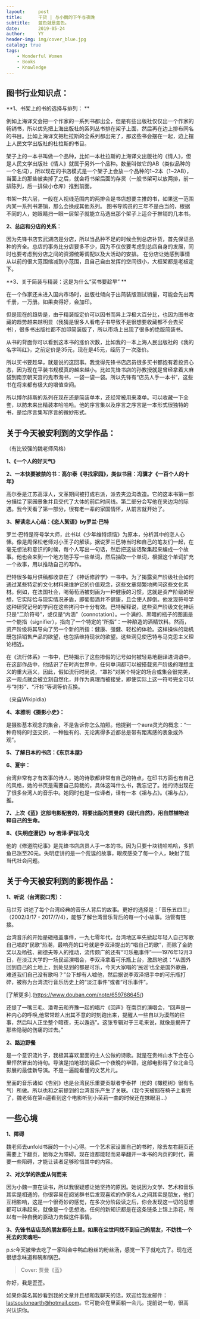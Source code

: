 ```yaml
---
layout:     post
title:      干货 | 与小魏的下午与夜晚
subtitle:   蓝色就是蓝色。
date:       2019-05-24
author:     YY
header-img: img/cover_blue.jpg
catalog: true
tags:
    - Wonderful Women
    - Books
    - Knowledge
---
```


## 图书行业知识点： 

**1、书架上的书的选择与排列： **

例如上海译文会把一个作家的一系列书都出全，但是有些出版社仅仅出一个作家的畅销书，所以优先把上海出版社的系列丛书排在架子上面，然后再在边上排布同名的书目。比如上海译文把杜拉斯的全系列都出完了，那这些书会摆在一起，边上摆上人民文学出版社的杜拉斯的书目。 

架子上的一本书叫做一个品种，比如一本杜拉斯的上海译文出版社的《情人》，但是人民文学出版社《情人》就属于另外一个品种。数量叫做它的AB（类似品种的一个名词），所以现在的书店模式是一个架子上会放一个品种的1~2本（1~2AB），当面上的那些被卖掉了之后，就会将书架后面的存货（一般书架可以放两排，前一排陈列，后一排做小仓库）推到前面。 

书架一共六层，一般在人视线范围内的两排会是书店想要主推的书，如果这一范围内某一系列书滞销，那么会换成其他系列。 图书导购员的三年不是白当的，根据不同的人，她眼睛扫一眼一层架子就能立马选出那个架子上适合于推销的几本书。 

**2、总店和分店的关系：**

因为先锋书店玄武湖店是分店，所以当品种不足的时候会到总店补货，首先保证品种的齐全。总店的事务比分店要多不少，因为不仅仅要考虑到总店自身的发展，同时也要考虑到分店之间的资源统筹调配以及大活动的安排。
在分店让她感到事情从以前的很大范围缩减到小范围，且自己自由发挥的空间很小，大框架都是老板定下。 

**3、关于简装与精装：这是为什么“买书要趁早” **

在一个作家还未进入国内市场时，出版社倾向于出简装版测试销量，可能会先出两千册，一万册。如果卖得好，会加印。 

但是现在的趋势是，由于精装版定价可以因书而异上浮极大百分比，也因为图书收藏的趋势越来越明显（我猜是很多人看电子书导致不是很想要收藏都不会去买书），很多书出版社都不加印简装版了，所以市场上出现了很多的绝版简装书。 

从书的背面你可以看到这本书的涨价次数，比如我的一本上海人民出版社的《我的名字叫红》，之前定价是35元，现在是45元，经历了一次涨价。 

所以买书要趁早，就是说的这回事。我觉得先锋书店店员很多买书都抱有着投资心态，因为现在平装书规模真的越来越小。比如先锋书店的孙教授就是曾经拿着大麻袋到南京朝天宫的鬼市淘书，一袋一袋一袋。所以先锋有“店员人手一本书”，这些书在将来都有极大的增值空间。

所以博尔赫斯的系列在现在还是简装单本，还经常被用来凑单。可以收藏一下全套，以防未来出精装本哈哈哈。他的序言集以及序言之序言是一本形式很独特的书，是给序言集写序言的微妙形式。

## 关于今天被安利到的文学作品：
（有比较强的魏老师风格）

**1、《一个人的好天气》**

**2、一本快要被禁的书：高尔泰《寻找家园》，类似书目：冯骥才《一百个人的十年》**

高尔泰是江苏高淳人，文革期间被打成右派，派去夹边沟改造。它的这本书第一部分描绘了家园景象并且交代了大体的前后时间线。第二部分会写他在夹边沟的际遇。我今天看了第一部分，很有老一辈的家国情怀，从前言就开始了。

**3、解读恋人心结：《恋人絮语》by罗兰·巴特**

罗兰·巴特是符号学大师，此书以《少年维特烦恼》为原本，分析其中的恋人心愫。像是周保松老师对小王子的解读。据说罗兰巴特当时和自己的笔友们一起，在毫无想法和意识的时候，每个人写出一句话，然后把这些话聚集起来编成一个故事。他也会来到一个地方随手写一些单词，然后抽取一个单词，根据这个单词扩充一个故事，用以推动自己的写作。

巴特很多每月供稿都收录在了《神话修辞学》一书中。为了揭露资产阶级社会如何通过某些特定的文化材料来维护它的价值观念，这些文章频繁地拷问这些文化素材。例如，在法国社会，喝葡萄酒被刻画为一种健康的习惯，这就是资产阶级的理想，它实际恰与现实情况矛盾，即葡萄酒并不健康，且会使人醉倒。他发现符号学这种研究记号的学问在这些拷问中十分有效。巴特解释说，这些资产阶级文化神话只是“二阶符号”，或仅是“内涵”（connotation）。一个满的、黑暗的瓶子的图画是一个能指（signifier），指向了一个特定的“所指”：一种酿造的酒精饮料。然而，资产阶级将其导向了另一个新的所指：健康、强健、轻松的体验。这样操纵的动机既包括销售产品的欲望，也包括维持现状的欲望。这些洞见使巴特与马克思主义理论相近。

在《流行体系》一书中，巴特揭示了这些掺假的记号如何被轻易地翻译进词语中。在这部作品中，他结识了在时尚世界中，任何单词都可以被搭载资产阶级的理想主义的重大涵义，因此，假如流行时尚说，“罩衫”对某个特定的场合或集会很完美，这一观点就会被立刻自然化，并作为真理而被接受，即使实际上这一符号完全可以与“衬衫”、“汗衫”等词等价互换。

（来自Wikipidia）

**4、本雅明《摄影小史》：**

是摄影基本观念的集合，不是告诉你怎么拍照。他提到一个aura灵光的概念：“一种奇特的时空交织，一种独有的、无论离得多近都总是带有距离感的表象或外观”。

**5、了解日本的书店：《东京本屋》**

**6、夏宇：**

台湾非常有才有故事的诗人，她的诗歌都非常有自己的特点，在印书方面也有自己的风格，她的书页是需要自己剪裁的，具体这叫什么书，我忘记了。她的诗出现在了很多台湾人的音乐中。她同时也是一位译者，译有一本《祖与占》。《祖与占》，推。

**7、上次《蓝》这部电影配套的，将要出版的贾曼的《现代自然》，用自然植物诠释自己的生命。**

**8、《失明症漫记》by 若泽·萨拉马戈**

他的《修道院纪事》是先锋书店店员人手一本的书。因为只要十块钱哈哈哈，多抓鱼已涨至20元。失明症讲的是一个荒诞的故事，眼疾感染了每一个人，映射了现当代社会问题。

## 关于今天被安利到的影视作品：

**1、听说（台湾脱口秀）：**

马世芳 讲述了每个台湾经典的音乐人背后的故事。更好的选择是：「音乐五四三」（2002/3/17 - 2017/7/4），能够了解台湾音乐背后的每一个小故事。油管有链接。

台湾音乐的开始是砸瓶盖事件，一九七零年代，台湾地区率先掀起年轻人自己写歌自己唱的“民歌”热潮，最响亮的口号就是李双泽提出的“唱自己的歌”，而除了金韵奖以及杨弦、胡德夫等人的推动，流传颇广的还有“可乐瓶事件”——1976年12月3日，在淡江大学的一场民谣演唱会，李双泽拿着可乐瓶上台，激昂地说：“从国外回到自己的土地上，到处见到的都是可乐，今天大家唱的’民谣’也全是国外歌曲，难道我们自己没有歌吗？”台下却有人嘘他，然后据说李双泽把手中的可乐瓶打碎，被称为台湾流行音乐历史上的“淡江事件”或者“可乐事件”。

[了解更多].(https://www.douban.com/note/659768645/)

还提了一嘴三毛、潘粤云和齐豫一起的唱片《回声》在南京的演唱会，“回声是一种内心的呼唤,他常常趁人出其不意的时刻跑出来，提醒人一些自以为漠然的往事，然后叫人正坐整个暗夜，无以遁逃”。这张专辑对于三毛来说，就像是揭开了那些隐秘的伤痛的过去。”

**2、路边野餐**

是一个意识流片子，我极其喜欢里面的主人公做的诗歌。就是在贵州山水下会在心里怦然冒出的诗句。导演是拍地球的最后一个夜晚的毕赣，这部电影得了台北金马影展的最佳新导演。不是一遍能看懂的文艺片儿。

里面的音乐诸如《告别》也是台湾民乐重要贡献者李泰祥（他的《橄榄树》很有名气）所做。所以也和之前提到的台湾音乐产生了关联。（我今天被捆在椅子上看完了，魏老师在第n遍看到这个电影听到小茉莉一曲的时候还在抹眼泪…）

## 一些心境

**1、障碍**

魏老师去unfold书展的一个小心得。一个艺术家设置自己的书时，除去左右翻页还需要上下翻页，她称之为障碍。现在谁都能轻而易举翻开一本书的内页的时代，需要一些阻碍，才能让读者足够珍惜其中的内容。

**2、对文学的热爱从何而来**

因为小魏一直在读书，所以我很疑惑让她坚持的原因。她说因为文学、艺术和音乐其实是相通的，你很容易在阅览群书后发现喜欢的作家名人之间其实是朋友，他们互相影响，这是一个很奇妙的感觉，在多次分阶段读之后，你会发现这一切的思想都可以串起来，就像是一个思想池。任何的新知识都是在这条链条上锦上添花，所以有一种自我的驱动力去做这件事情。

**3、先锋书店店员的朋友都在土里。如果在尘世间找不到自己的朋友，不妨找一个死去的灵魂吧~**

p.s:今天被带去吃了一家叫金中鸭血粉丝的粉丝汤，感觉一下子就吃完了。现在还很想念味道和碗和锅巴。

> Cover: 贾曼《蓝》

你好，我是歪歪。

如果你莫名其妙看到我的文章并且想和我聊天的话，欢迎给我发邮件：lastsoulonearth@hotmail.com。它可能会在里面躺一会儿。提前说一句，很高兴认识你。
